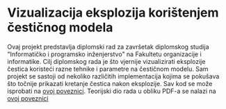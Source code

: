 
# Vizualizacija eksplozija korištenjem čestičnog modela

Ovaj projekt predstavlja diplomski rad za završetak diplomskog studija "Informatičko i programsko inženjerstvo" na Fakultetu organizacije i informatike. Cilj diplomskog rada je što vjernije vizualizirati eksplozije čestica koristeći razne tehnike i parametre na čestičnom modelu. Sam projekt se sastoji od nekoliko različitih implementacija kojima se pokušava što točnije prikazati kretanje čestica nakon eksplozije. Sav kod se može isprobati na [ovoj poveznici](https://fsabolic.github.io/diplomski_rad/diplomski_rad/). Teorijski dio rada u obliku PDF-a se nalazi na [ovoj poveznici](https://fsabolic.github.io/diplomski_rad/blob/main/diplomski_rad_latex/vizualizacijaEksplozijaKoristenjemCesticnogModela.pdf)

